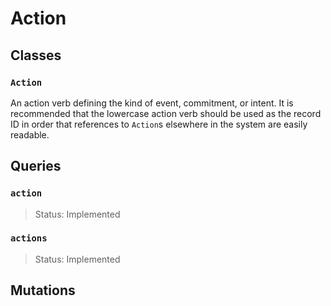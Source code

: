 # Action

## Classes

### `Action`

An action verb defining the kind of event, commitment, or intent.
It is recommended that the lowercase action verb should be used as the record ID
in order that references to `Action`s elsewhere in the system are easily readable.

## Queries

### `action`
> Status: Implemented

### `actions`
> Status: Implemented

## Mutations

